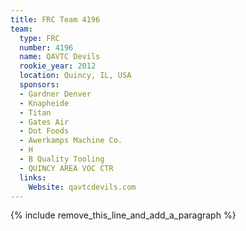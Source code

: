```yaml
---
title: FRC Team 4196
team:
  type: FRC
  number: 4196
  name: QAVTC Devils
  rookie_year: 2012
  location: Quincy, IL, USA
  sponsors:
  - Gardner Denver
  - Knapheide
  - Titan
  - Gates Air
  - Dot Foods
  - Awerkamps Machine Co.
  - H
  - B Quality Tooling
  - QUINCY AREA VOC CTR
  links:
    Website: qavtcdevils.com
---
```


{% include remove_this_line_and_add_a_paragraph %}